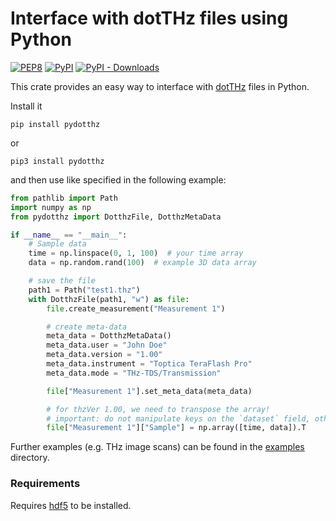 # Interface with dotTHz files using Python

[![PEP8](https://github.com/dotTHzTAG/pydotthz/actions/workflows/format.yml/badge.svg)](https://github.com/dotTHzTAG/pydotthz/actions/workflows/format.yml)
[![PyPI](https://img.shields.io/pypi/v/pydotthz?label=pypi%20package)](https://pypi.org/project/pydotthz/)
[![PyPI - Downloads](https://img.shields.io/pypi/dm/pydotthz)](https://pypi.org/project/pydotthz/)

This crate provides an easy way to interface with [dotTHz](https://github.com/dotTHzTAG) files in Python.

Install it

```shell
pip install pydotthz
```

or

```shell
pip3 install pydotthz
```

and then use like specified in the following example:

```python
from pathlib import Path
import numpy as np
from pydotthz import DotthzFile, DotthzMetaData

if __name__ == "__main__":
    # Sample data
    time = np.linspace(0, 1, 100)  # your time array
    data = np.random.rand(100)  # example 3D data array

    # save the file
    path1 = Path("test1.thz")
    with DotthzFile(path1, "w") as file:
        file.create_measurement("Measurement 1")

        # create meta-data
        meta_data = DotthzMetaData()
        meta_data.user = "John Doe"
        meta_data.version = "1.00"
        meta_data.instrument = "Toptica TeraFlash Pro"
        meta_data.mode = "THz-TDS/Transmission"

        file["Measurement 1"].set_meta_data(meta_data)

        # for thzVer 1.00, we need to transpose the array!
        # important: do not manipulate keys on the `dataset` field, otherwise it won't be written to the file.
        file["Measurement 1"]["Sample"] = np.array([time, data]).T

```

Further examples (e.g. THz image scans) can be found in the [examples](https://github.com/dotTHzTAG/pydotthz/examples) directory.

### Requirements

Requires [hdf5](https://www.hdfgroup.org/solutions/hdf5/) to be installed.
